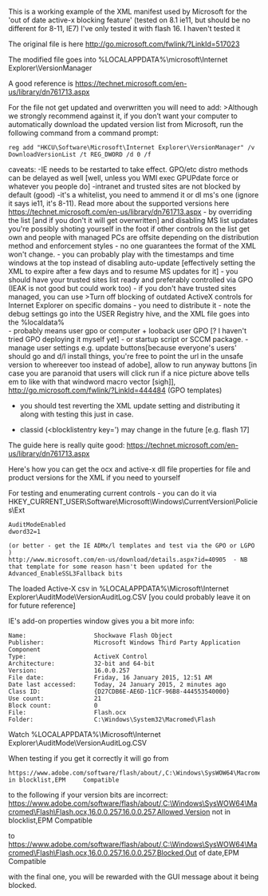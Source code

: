 
This is a working example of the XML manifest used by Microsoft for the 'out of date active-x blocking feature' 
(tested on 8.1 ie11, but should be no different for 8-11, IE7)
I've only tested it with flash 16. I haven't tested it 

The original file is here http://go.microsoft.com/fwlink/?LinkId=517023 

The modified file goes into %LOCALAPPDATA%\microsoft\Internet Explorer\VersionManager

A good reference is https://technet.microsoft.com/en-us/library/dn761713.aspx 


For the file not get updated and overwritten you will need to add:
	>Although we strongly recommend against it, if you don’t want your computer to automatically download the updated version list from Microsoft, run 	the following command from a command prompt:
	
	reg add "HKCU\Software\Microsoft\Internet Explorer\VersionManager" /v DownloadVersionList /t REG_DWORD /d 0 /f


caveats:
	-IE needs to be restarted to take effect. GPO/etc distro methods can be delayed as well [well, unless you WMI exec GPUPdate force or 	whatever you people do]
	-intranet and trusted sites are not blocked by default (good)
	-it's a whitelist, you need to ammend it or dl ms's one (ignore it says ie11, it's 8-11). Read more about the supported versions here https://technet.microsoft.com/en-us/library/dn761713.aspx 
	- by overriding the list [and if you don't it will get overwritten] and disabling MS list updates you're possibly shoting yourself in the foot if other controls on the list get own and people with managed PCs are offsite depending on the distribution method and enforcement styles
	- no one guarantees the format of the XML won't change. 
	- you can probably play with the timestamps and time windows at the top instead of disabling auto-update [effectively setting the XML to expire after a few days and to resume MS updates for it] 
	- you should have your trusted sites list ready and preferably controlled via GPO (IEAK is not good but could work too)
	- if you don't have trusted sites managed, you can use >Turn off blocking of outdated ActiveX controls for Internet Explorer on specific domains
	- you need to distribute it - note the debug settings go into the USER Registry hive, and the XML file goes into the %localdata%\
		- probably means user gpo or computer + looback user GPO [? I haven't tried GPO deploying it myself yet]
	- or startup script or SCCM package.
	- manage user settings 
		e.g. update buttons[because everyone's users' should go and d/l install things, 
		you're free to point the url in the unsafe version to whereever too instead of adobe], 
		allow to run anyway buttons [in case you are paranoid that users will click run if a nice picture above tells em to like with that windword macro vector [sigh]],  http://go.microsoft.com/fwlink/?LinkId=444484 (GPO templates) 
- you should test reverting the XML update setting and distributing it along with testing this just in case. 

- classid (<blocklistentry key=') may change in the future [e.g. flash 17]






The guide here is really quite good: 
https://technet.microsoft.com/en-us/library/dn761713.aspx


Here's how you can get the ocx and active-x dll file properties for file and product versions for the XML if you need to yourself

For testing and enumerating current controls - you can do it via 
	HKEY_CURRENT_USER\Software\Microsoft\Windows\CurrentVersion\Policies\Ext

	AuditModeEnabled 
	dword32=1

	(or better - get the IE ADMx/l templates and test via the GPO or LGPO )
	http://www.microsoft.com/en-us/download/details.aspx?id=40905  - NB that template for some reason hasn't been updated for the Advanced_EnableSSL3Fallback bits 


The loaded Active-X csv in %LOCALAPPDATA%\Microsoft\Internet Explorer\AuditMode\VersionAuditLog.CSV
[you could probably leave it on for future reference]

IE's add-on properties window gives you a bit more info:

	Name:                   Shockwave Flash Object
	Publisher:              Microsoft Windows Third Party Application Component
	Type:                   ActiveX Control
	Architecture:           32-bit and 64-bit
	Version:                16.0.0.257
	File date:              ‎Friday, ‎16 ‎January ‎2015, ‏‎12:51 AM
	Date last accessed:     ‎Today, ‎24 ‎January ‎2015, ‏‎2 minutes ago
	Class ID:               {D27CDB6E-AE6D-11CF-96B8-444553540000}
	Use count:              21
	Block count:            0
	File:                   Flash.ocx
	Folder:                 C:\Windows\System32\Macromed\Flash

Watch  %LOCALAPPDATA%\Microsoft\Internet Explorer\AuditMode\VersionAuditLog.CSV

When testing if you get it correctly it will go from

	https://www.adobe.com/software/flash/about/,C:\Windows\SysWOW64\Macromed\Flash\Flash.ocx,16.0.0.257,16.0.0.257,Allowed,Not in blocklist,EPM 	Compatible

to the following if your version bits are incorrect:
	https://www.adobe.com/software/flash/about/,C:\Windows\SysWOW64\Macromed\Flash\Flash.ocx,16.0.0.257,16.0.0.257,Allowed,Version not in blocklist,EPM 	Compatible

to 
	https://www.adobe.com/software/flash/about/,C:\Windows\SysWOW64\Macromed\Flash\Flash.ocx,16.0.0.257,16.0.0.257,Blocked,Out of date,EPM Compatible

	
with the final one, you will be rewarded with the GUI message about it being blocked. 
	
